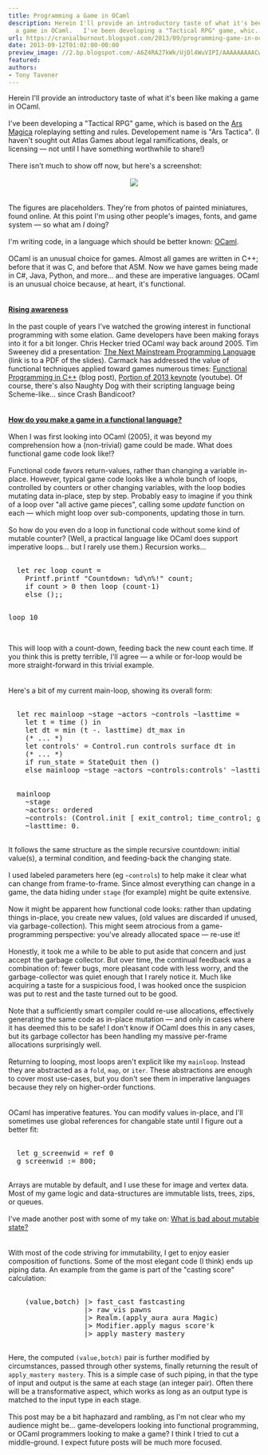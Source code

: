 ```yaml
---
title: Programming a Game in OCaml
description: Herein I'll provide an introductory taste of what it's been like making
  a game in OCaml.   I've been developing a "Tactical RPG" game, whic...
url: https://cranialburnout.blogspot.com/2013/09/programming-game-in-ocaml.html
date: 2013-09-12T01:02:00-00:00
preview_image: //2.bp.blogspot.com/-A6Z4RA27kWk/UjDl4WuVIPI/AAAAAAAAACw/ZF3IJfPd-a8/w1200-h630-p-k-no-nu/at.png
featured:
authors:
- Tony Tavener
---
```


<div dir="ltr" style="text-align: left;" trbidi="on">
Herein I'll provide an introductory taste of what it's been like making a game in OCaml.<br/>
<br/>
I've been developing a &quot;Tactical RPG&quot; game, which is based on the <a href="http://www.atlas-games.com/arm5/" target="_blank">Ars Magica</a> roleplaying setting and rules. Developement name is &quot;Ars Tactica&quot;. (I haven't sought out Atlas Games about legal ramifications, deals, or licensing &mdash; not until I have something worthwhile to share!)<br/>
<br/>
There isn't much to show off now, but here's a screenshot:<br/>
<br/>
<div class="separator" style="clear: both; text-align: center;">
<a href="http://2.bp.blogspot.com/-A6Z4RA27kWk/UjDl4WuVIPI/AAAAAAAAACw/ZF3IJfPd-a8/s1600/at.png" imageanchor="1" style="margin-left: 1em; margin-right: 1em;"><img src="http://2.bp.blogspot.com/-A6Z4RA27kWk/UjDl4WuVIPI/AAAAAAAAACw/ZF3IJfPd-a8/s1600/at.png" border="0"/></a></div>
<br/>
<br/>
The figures are placeholders. They're from photos of painted miniatures, found online. At this point I'm using other people's images, fonts, and game system &mdash; so what am <i>I</i> doing?<br/>
<br/>
I'm writing code, in a language which should be better known: <a href="http://ocaml.org/" target="_blank">OCaml</a>.<br/>
<br/>
OCaml is an unusual choice for games. Almost all games are written in C++; before that it was C, and before that ASM. Now we have games being made in C#, Java, Python, and more... and these are imperative languages. OCaml is an unusual choice because, at heart, it's functional.<br/>
<br/>
<br/>
<div style="text-align: left;">
<b><u>
Rising awareness</u></b></div>
<br/>
In the past couple of years I've watched the growing interest in functional programming with some elation. Game developers have been making forays into it for a bit longer. Chris Hecker tried OCaml way back around 2005. Tim Sweeney did a presentation: <a href="http://www.st.cs.uni-saarland.de/edu/seminare/2005/advanced-fp/docs/sweeny.pdf" target="_blank">The Next Mainstream Programming Language</a> (link is to a PDF of the slides). Carmack has addressed the value of functional techniques applied toward games numerous times: <a href="http://www.altdevblogaday.com/2012/04/26/functional-programming-in-c/" target="_blank">Functional Programming in C++</a> (blog post), <a href="http://youtu.be/1PhArSujR_A?t=2m07s" target="_blank">Portion of 2013 keynote</a> (youtube). Of course, there's also Naughty Dog with their scripting language being Scheme-like... since Crash Bandicoot?<br/>
<br/>
<br/>
<div style="text-align: left;">
<b><u>
How do you make a game in a functional language?</u></b></div>
<br/>
When I was first looking into OCaml (2005), it was beyond my comprehension how a (non-trivial) game could be made. What does functional game code look like!?<br/>
<br/>
Functional code favors return-values, rather than changing a variable in-place. However, typical game code looks like a whole bunch of loops, controlled by counters or other changing variables, with the loop bodies mutating data in-place, step by step. Probably easy to imagine if you think of a loop over &quot;all active game pieces&quot;, calling some <i>update</i> function on each &mdash; which might loop over sub-components, updating those in turn.<br/>
<br/>
So how do you even do a loop in functional code without some kind of mutable counter? (Well, a practical language like OCaml does support imperative loops... but I rarely use them.) Recursion works...<br/>
<br/>
<pre>  <span class="Keyword">let</span> <span class="Keyword">rec</span> loop count <span class="Keyword">=</span>
    <span class="Include">Printf</span>.printf <span class="String">&quot;Countdown: %d\n%!&quot;</span> count<span class="Keyword">;</span>
    <span class="Conditional">if</span> count <span class="Operator">&gt;</span> <span class="Float">0</span> <span class="Conditional">then</span> loop <span class="Delimiter">(</span>count<span class="Operator">-</span><span class="Float">1</span><span class="Delimiter">)</span>
    <span class="Keyword">else</span> <span class="Constant">()</span><span class="Operator">;;</span>

  loop <span class="Float">10</span>
</pre>
<br/>
This will loop with a count-down, feeding back the new count each time. If you think this is pretty terrible, I'll agree &mdash; a while or for-loop would be more straight-forward in this trivial example.<br/>
<br/>
<br/>
Here's a bit of my current main-loop, showing its overall form:<br/>
<br/>
<pre>  <span class="Keyword">let</span> <span class="Keyword">rec</span> mainloop <span class="Label">~</span><span class="Identifier">stage</span> <span class="Label">~</span><span class="Identifier">actors</span> <span class="Label">~</span><span class="Identifier">controls</span> <span class="Label">~</span><span class="Identifier">lasttime</span> <span class="Keyword">=</span>
    <span class="Keyword">let</span> t <span class="Keyword">=</span> time <span class="Constant">()</span> <span class="Keyword">in</span>
    <span class="Keyword">let</span> dt <span class="Keyword">=</span> min <span class="Delimiter">(</span>t <span class="Operator">-.</span> lasttime<span class="Delimiter">)</span> dt_max <span class="Keyword">in</span>
    <span class="Comment">(* ... *)</span>
    <span class="Keyword">let</span> controls' <span class="Keyword">=</span> <span class="Include">Control</span>.run controls surface dt <span class="Keyword">in</span>
    <span class="Comment">(* ... *)</span>
    <span class="Conditional">if</span> run_state <span class="Keyword">=</span> <span class="Constant">StateQuit</span> <span class="Conditional">then</span> <span class="Constant">()</span>
    <span class="Keyword">else</span> mainloop <span class="Label">~</span><span class="Identifier">stage</span> <span class="Label">~</span><span class="Identifier">actors</span> <span class="Label">~</span><span class="Identifier">controls</span>:controls' <span class="Label">~</span><span class="Identifier">lasttime</span>:t


  mainloop
    <span class="Label">~</span><span class="Identifier">stage</span>
    <span class="Label">~</span><span class="Identifier">actors</span>: ordered
    <span class="Label">~</span><span class="Identifier">controls</span>: <span class="Delimiter">(</span><span class="Include">Control</span>.init <span class="Type">[</span> exit_control<span class="Keyword">;</span> time_control<span class="Keyword">;</span> game_control cam_id <span class="Type">]</span><span class="Delimiter">)</span>
    <span class="Label">~</span><span class="Identifier">lasttime</span>: <span class="Float">0</span>.
</pre>
<br/>
It follows the same structure as the simple recursive countdown: initial value(s), a terminal condition, and feeding-back the changing state.<br/>
<br/>
I used labeled parameters here (eg <code>~controls</code>) to help make it clear what can change from frame-to-frame. Since almost everything can change in a game, the data hiding under <code>stage</code> (for example) might be quite extensive.<br/>
<br/>
Now it might be apparent how functional code looks: rather than updating things in-place, you create new values, (old values are discarded if unused, via garbage-collection). This might seem atrocious from a game-programming perspective: you've already allocated space &mdash; re-use it!<br/>
<br/>
Honestly, it took me a while to be able to put aside that concern and just accept the garbage collector. But over time, the continual feedback was a combination of: fewer bugs, more pleasant code with less worry, and the garbage-collector was quiet enough that I rarely notice it. Much like acquiring a taste for a suspicious food, I was hooked once the suspicion was put to rest and the taste turned out to be good.<br/>
<br/>
Note that a sufficiently smart compiler could re-use allocations, effectively generating the same code as in-place mutation &mdash; and only in cases where it has deemed this to be safe! I don't know if OCaml does this in any cases, but its garbage collector has been handling my massive per-frame allocations surprisingly well.<br/>
<br/>
Returning to looping, most loops aren't explicit like my <code>mainloop</code>. Instead they are abstracted as a <code>fold</code>, <code>map</code>, or <code>iter</code>. These abstractions are enough to cover most use-cases, but you don't see them in imperative languages because they rely on higher-order functions.<br/>
<br/>
<br/>
OCaml has imperative features. You can modify values in-place, and I'll sometimes use global references for changable state until I figure out a better fit:<br/>
<br/>
<pre>  <span class="Keyword">let</span> g_screenwid <span class="Keyword">=</span> ref <span class="Float">0</span>
  g_screenwid <span class="Keyword">:=</span> <span class="Float">800</span><span class="Keyword">;</span>
</pre>
<br/>
Arrays are mutable by default, and I use these for image and vertex data. Most of my game logic and data-structures are immutable lists, trees, zips, or queues.<br/>
<br/>
I've made another post with some of my take on:&nbsp;<a href="http://cranialburnout.blogspot.ca/2013/09/avoiding-mutable-state.html" target="_blank">What is bad about mutable state?</a><br/>
<br/>
<br/>
With most of the code striving for immutability, I get to enjoy easier composition of functions. Some of the most elegant code (I think) ends up piping data. An example from the game is part of the &quot;casting score&quot; calculation:<br/>
<br/>
<pre>    <span class="Delimiter">(</span>value,botch<span class="Delimiter">)</span> <span class="Operator">|&gt;</span> fast_cast fastcasting
                  <span class="Operator">|&gt;</span> raw_vis pawns
                  <span class="Operator">|&gt;</span> <span class="Include">Realm</span>.<span class="Delimiter">(</span>apply_aura aura <span class="Constant">Magic</span><span class="Delimiter">)</span>
                  <span class="Operator">|&gt;</span> <span class="Include">Modifier</span>.apply magus score'k
                  <span class="Operator">|&gt;</span> apply_mastery mastery
</pre>
<br/>
Here, the computed <code>(value,botch)</code> pair is further modified by circumstances, passed through other systems, finally returning the result of <code>apply_mastery mastery</code>. This is a simple case of such piping, in that the type of input and output is the same at each stage (an integer pair). Often there will be a transformative aspect, which works as long as an output type is matched to the input type in each stage.<br/>
<br/>
This post may be a bit haphazard and rambling, as I'm not clear who my audience might be... game-developers looking into functional programming, or OCaml programmers looking to make a game? I think I tried to cut a middle-ground. I expect future posts will be much more focused.<br/>
<br/></div>

